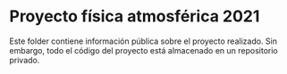 #   Proyecto física atmosférica 2021

Este folder contiene información pública sobre el proyecto realizado. Sin embargo, todo el código del proyecto está almacenado en un repositorio privado.